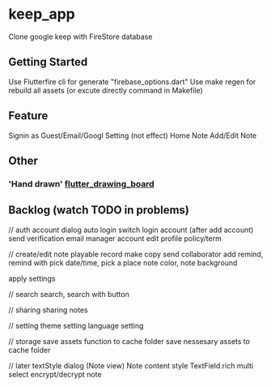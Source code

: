 # keep_app

Clone google keep with FireStore database

## Getting Started

Use Flutterfire cli for generate "firebase_options.dart"
Use make regen for rebuild all assets (or excute directly command in Makefile)

## Feature
Signin as Guest/Email/Googl
Setting (not effect)
Home Note
Add/Edit Note

## Other
### 'Hand drawn' [flutter_drawing_board](https://github.com/JideGuru/flutter_drawing_board)

## Backlog (watch TODO in problems)
// auth
account dialog
auto login
switch login account (after add account)
send verification email
manager account
edit profile
policy/term

// create/edit note
playable record
make copy
send
collaborator
add remind, remind with pick date/time, pick a place
note color, note background

apply settings

// search
search, search with button

// sharing
sharing notes

// setting
theme setting
language setting

// storage
save assets function to cache folder
save nessesary assets to cache folder

// later
textStyle dialog (Note view)
Note content style TextField.rich
multi select
encrypt/decrypt note
